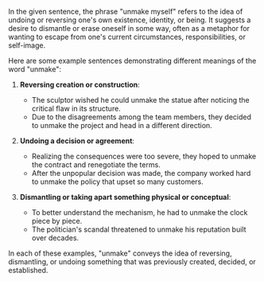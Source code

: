 In the given sentence, the phrase "unmake myself" refers to the idea of undoing or reversing one's own existence, identity, or being. It suggests a desire to dismantle or erase oneself in some way, often as a metaphor for wanting to escape from one's current circumstances, responsibilities, or self-image.

Here are some example sentences demonstrating different meanings of the word "unmake":

1. **Reversing creation or construction**:  
   - The sculptor wished he could unmake the statue after noticing the critical flaw in its structure.
   - Due to the disagreements among the team members, they decided to unmake the project and head in a different direction.

2. **Undoing a decision or agreement**:  
   - Realizing the consequences were too severe, they hoped to unmake the contract and renegotiate the terms.
   - After the unpopular decision was made, the company worked hard to unmake the policy that upset so many customers.

3. **Dismantling or taking apart something physical or conceptual**:  
   - To better understand the mechanism, he had to unmake the clock piece by piece.
   - The politician's scandal threatened to unmake his reputation built over decades.

In each of these examples, "unmake" conveys the idea of reversing, dismantling, or undoing something that was previously created, decided, or established.